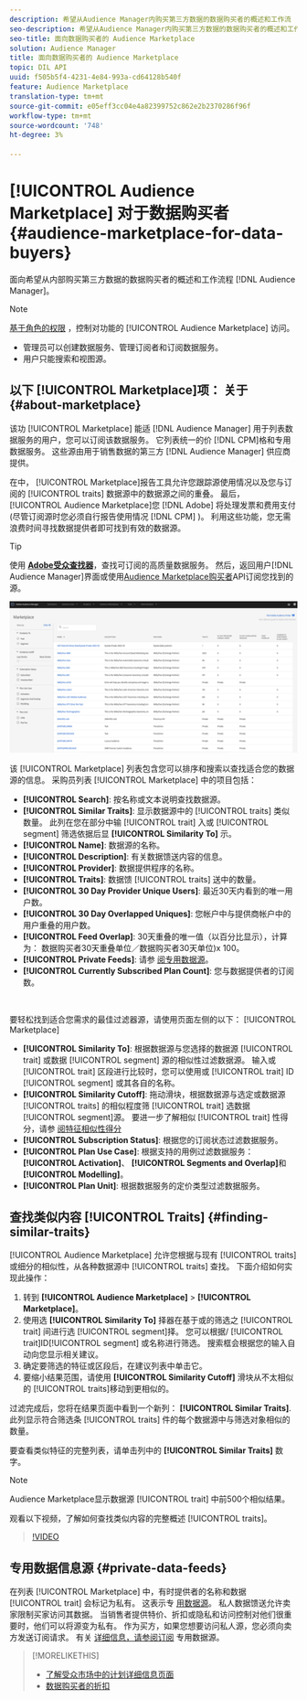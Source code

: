 ```yaml
---
description: 希望从Audience Manager内购买第三方数据的数据购买者的概述和工作流
seo-description: 希望从Audience Manager内购买第三方数据的数据购买者的概述和工作流
seo-title: 面向数据购买者的 Audience Marketplace
solution: Audience Manager
title: 面向数据购买者的 Audience Marketplace
topic: DIL API
uuid: f505b5f4-4231-4e84-993a-cd64128b540f
feature: Audience Marketplace
translation-type: tm+mt
source-git-commit: e05eff3cc04e4a82399752c862e2b2370286f96f
workflow-type: tm+mt
source-wordcount: '748'
ht-degree: 3%

---
```



# [!UICONTROL Audience Marketplace] 对于数据购买者 {#audience-marketplace-for-data-buyers}

面向希望从内部购买第三方数据的数据购买者的概述和工作流程 [!DNL Audience Manager]。

>[!NOTE]
>[基于角色的权限](../../../reporting/reports-dashboard.md) ，控制对功能的 [!UICONTROL Audience Marketplace] 访问。
>
>* 管理员可以创建数据服务、管理订阅者和订阅数据服务。
>* 用户只能搜索和视图源。


## 以下 [!UICONTROL Marketplace]项： 关于 {#about-marketplace}

该功 [!UICONTROL Marketplace] 能适 [!DNL Audience Manager] 用于列表数据服务的用户，您可以订阅该数据服务。 它列表统一的价 [!DNL CPM]格和专用数据服务。 这些源由用于销售数据的第三方 [!DNL Audience Manager] 供应商提供。

在中， [!UICONTROL Marketplace]报告工具允许您跟踪源使用情况以及您与订阅的 [!UICONTROL traits] 数据源中的数据源之间的重叠。 最后， [!UICONTROL Audience Marketplace]您 [!DNL Adobe] 将处理发票和费用支付(尽管订阅源时您必须自行报告使用情况 [!DNL CPM] )。 利用这些功能，您无需浪费时间寻找数据提供者即可找到有效的数据源。

>[!TIP]
>
>使用 **[Adobe受众查找器](https://www.adobe-audience-finder.com/)**，查找可订阅的高质量数据服务。 然后，返回用户[!DNL Audience Manager]界面或使用[Audience Marketplace购买者](https://bank.demdex.com/portal/swagger/index.html#/Audience_Marketplace_Buyer_API)API订阅您找到的源。

![buyer-marketplace-overview](assets/buyer-marketplace-overview.png)

该 [!UICONTROL Marketplace] 列表包含您可以排序和搜索以查找适合您的数据源的信息。 采购员列表 [!UICONTROL Marketplace] 中的项目包括：

* **[!UICONTROL Search]**: 按名称或文本说明查找数据源。
* **[!UICONTROL Similar Traits]**: 显示数据源中的 [!UICONTROL traits] 类似数量。 此列在您在部分中输 [!UICONTROL trait] 入或 [!UICONTROL segment] 筛选依据后显 **[!UICONTROL Similarity To]** 示。
* **[!UICONTROL Name]**: 数据源的名称。
* **[!UICONTROL Description]**: 有关数据馈送内容的信息。
* **[!UICONTROL Provider]**: 数据提供程序的名称。
* **[!UICONTROL Traits]**: 数据馈 [!UICONTROL traits] 送中的数量。
* **[!UICONTROL 30 Day Provider Unique Users]**: 最近30天内看到的唯一用户数。
* **[!UICONTROL 30 Day Overlapped Uniques]**: 您帐户中与提供商帐户中的用户重叠的用户数。
* **[!UICONTROL Feed Overlap]**: 30天重叠的唯一值（以百分比显示），计算为： 数据购买者30天重叠单位／数据购买者30天单位)x 100。
* **[!UICONTROL Private Feeds]**: 请参 [阅专用数据源](../../../features/audience-marketplace/marketplace-private-feeds.md)。
* **[!UICONTROL Currently Subscribed Plan Count]**: 您与数据提供者的订阅数。

 

要轻松找到适合您需求的最佳过滤器源，请使用页面左侧的以下： [!UICONTROL Marketplace]

* **[!UICONTROL Similarity To]**: 根据数据源与您选择的数据源 [!UICONTROL trait] 或数据 [!UICONTROL segment] 源的相似性过滤数据源。 输入或 [!UICONTROL trait] 区段进行比较时，您可以使用或 [!UICONTROL trait] ID [!UICONTROL segment] 或其各自的名称。
* **[!UICONTROL Similarity Cutoff]**: 拖动滑块，根据数据源与选定或数据源 [!UICONTROL traits] 的相似程度筛 [!UICONTROL trait] 选数据 [!UICONTROL segment]源。 要进一步了解相似 [!UICONTROL trait] 性得分，请参 [阅特征相似性得分](../../segments/trait-recommendations.md#trait-similarity-score)
* **[!UICONTROL Subscription Status]**: 根据您的订阅状态过滤数据服务。
* **[!UICONTROL Plan Use Case]**: 根据支持的用例过滤数据服务： **[!UICONTROL Activation]**、 **[!UICONTROL Segments and Overlap]**&#x200B;和 **[!UICONTROL Modelling]**。
* **[!UICONTROL Plan Unit]**: 根据数据服务的定价类型过滤数据服务。

## 查找类似内容 [!UICONTROL Traits] {#finding-similar-traits}

[!UICONTROL Audience Marketplace] 允许您根据与现有 [!UICONTROL traits] 或细分的相似性，从各种数据源中 [!UICONTROL traits] 查找。 下面介绍如何实现此操作：

1. 转到 **[!UICONTROL Audience Marketplace]** > **[!UICONTROL Marketplace]**。
2. 使用选 **[!UICONTROL Similarity To]** 择器在基于或的筛选之 [!UICONTROL trait] 间进行选 [!UICONTROL segment]择。 您可以根据/ [!UICONTROL trait]ID[!UICONTROL segment] 或名称进行筛选。 搜索框会根据您的输入自动向您显示相关建议。
3. 确定要筛选的特征或区段后，在建议列表中单击它。
4. 要缩小结果范围，请使用 **[!UICONTROL Similarity Cutoff]** 滑块从不太相似的 [!UICONTROL traits]移动到更相似的。

过滤完成后，您将在结果页面中看到一个新列： **[!UICONTROL Similar Traits]**. 此列显示符合筛选条 [!UICONTROL traits] 件的每个数据源中与筛选对象相似的数量。

要查看类似特征的完整列表，请单击列中的 **[!UICONTROL Similar Traits]** 数字。

>[!NOTE]
>
> Audience Marketplace显示数据源 [!UICONTROL trait] 中前500个相似结果。

观看以下视频，了解如何查找类似内容的完整概述 [!UICONTROL traits]。

>[!VIDEO](https://video.tv.adobe.com/v/29370/)

## 专用数据信息源 {#private-data-feeds}

在列表 [!UICONTROL Marketplace] 中，有时提供者的名称和数据 [!UICONTROL trait] 会标记为私有。 这表示专 [用数据源](../../../features/audience-marketplace/marketplace-private-feeds.md)。 私人数据馈送允许卖家限制买家访问其数据。 当销售者提供特价、折扣或隐私和访问控制对他们很重要时，他们可以将源变为私有。 作为买方，如果您想要访问私人源，您必须向卖方发送订阅请求。 有关 [详细信息，请参阅订阅](../../../features/audience-marketplace/marketplace-data-buyers/marketplace-manage-subscriptions.md#subscript-private-data-feed) 专用数据源。

>[!MORELIKETHIS]
>
>* [了解受众市场中的计划详细信息页面](../../../features/audience-marketplace/marketplace-data-buyers/marketplace-manage-subscriptions.md#marketplace-buyer-details)
>* [数据购买者的折扣](../../../features/audience-marketplace/marketplace-data-buyers/marketplace-manage-subscriptions.md#buyer-discount)

